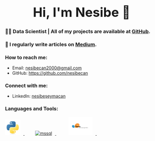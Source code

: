 
<h1 align="center" style="font-size: 3em;">Hi, I'm Nesibe 👋</h1>

### 👨‍💻 Data Scientist | All of my projects are available at [GitHub](https://github.com/nesibecan).

### 📝 I regularly write articles on [Medium](https://medium.com/@nesibecan2000).

###  How to reach me:
- Email: nesibecan2000@gmail.com
- GitHub: https://github.com/nesibecan

### Connect with me:
- LinkedIn: [nesibeşeymacan](https://www.linkedin.com/in/nesibe%C5%9Feymacan/)

### Languages and Tools:
<p align="left">
  <a href="https://www.python.org" target="_blank" rel="noreferrer"> 
    <img src="https://raw.githubusercontent.com/devicons/devicon/master/icons/python/python-original.svg" alt="python" width="50" height="50" style="padding-right: 10px;"/>  
  </a>
  &nbsp;&nbsp;&nbsp&nbsp;&nbsp;&nbsp&nbsp;&nbsp;
  <a href="https://www.microsoft.com/en-us/sql-server" target="_blank" rel="noreferrer"> 
    <img src="https://www.svgrepo.com/show/303229/microsoft-sql-server-logo.svg" alt="mssql" width="50" height="50" style="padding-right: 10px;"/>   
  </a>
  &nbsp;&nbsp;&nbsp&nbsp;&nbsp;&nbsp&nbsp;&nbsp;&nbsp;
  <a href="https://scikit-learn.org/" target="_blank" rel="noreferrer"> 
    <img src="https://raw.githubusercontent.com/scikit-learn/scikit-learn/main/doc/logos/scikit-learn-logo.svg" alt="scikit_learn" width="80" height="60" style="padding-right: 10px;"/>  
  </a>
  &nbsp;&nbsp;&nbsp&nbsp;&nbsp;&nbsp;
  
</p>

<!---
nesibecan/nesibecan is a ✨ special ✨ repository because its `README.md` (this file) appears on your GitHub profile.
You can click the Preview link to take a look at your changes.
--->
